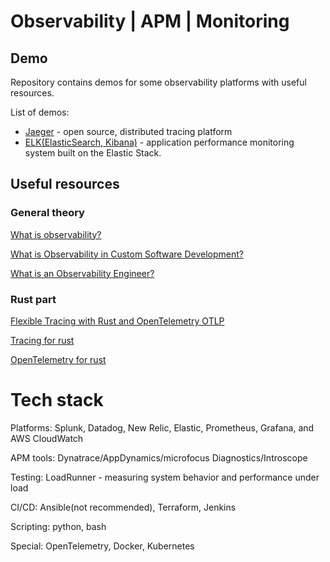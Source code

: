 # Observability | APM | Monitoring

## Demo

Repository contains demos for some observability platforms with useful resources. 

List of demos:
* [Jaeger](./jaeger/Readme.md) - open source, distributed tracing platform
* [ELK(ElasticSearch, Kibana)](./elk/Readme.md) - application performance monitoring system built on the Elastic Stack.

## Useful resources

### General theory

[What is observability?](https://www.dynatrace.com/news/blog/what-is-observability-2/)

[What is Observability in Custom Software Development?](https://www.eteam.io/blog/what-is-observability-in-custom-software-development?utm_source=Referral&utm_medium=Medium&utm_campaign=Blog+Sharing)

[What is an Observability Engineer?](https://www.observo.ai/post/what-is-observability-engineer)

### Rust part

[Flexible Tracing with Rust and OpenTelemetry OTLP](https://broch.tech/posts/rust-tracing-opentelemetry/)

[Tracing for rust](https://docs.rs/tracing/latest/tracing/)

[OpenTelemetry for rust](https://docs.rs/opentelemetry/latest/opentelemetry/)

# Tech stack

Platforms: Splunk, Datadog, New Relic, Elastic, Prometheus, Grafana, and AWS CloudWatch

APM tools: Dynatrace/AppDynamics/microfocus Diagnostics/Introscope

Testing: LoadRunner - measuring system behavior and performance under load

CI/CD: Ansible(not recommended), Terraform, Jenkins

Scripting: python, bash

Special: OpenTelemetry, Docker, Kubernetes
